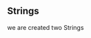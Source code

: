 <!DOCTYPE html>
<html lang="en">
<head>
    <meta charset="UTF-8">
    <meta http-equiv="X-UA-Compatible" content="IE=edge">
    <meta name="viewport" content="width=device-width, initial-scale=1.0">
    <title>Document</title>
</head>
<body>
    <h2>Strings</h2>

<p>we are created two Strings</p>

<p id="demo"></p>

<script>
let first_name = "udaykumar";
let last_name = "muthineni"; 

document.getElementById("demo").innerHTML = first_name + "<br>" + last_name; 
</script>
</body>
</html>
